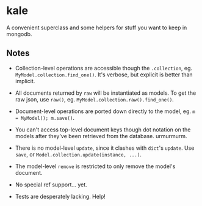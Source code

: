 kale
====

A convenient superclass and some helpers for stuff you want to keep in mongodb.


Notes
-----

 * Collection-level operations are accessible though the `.collection`,
   eg. `MyModel.collection.find_one()`. It's verbose, but explicit is
   better than implicit.

 * All documents returned by `raw` will be instantiated as models. To get the
   raw json, use `raw()`, eg. `MyModel.collection.raw().find_one()`.

 * Document-level operations are ported down directly to the model, eg.
   `m = MyModel(); m.save()`.

 * You can't access top-level document keys though dot notation on the
   models after they've been retrieved from the database. urmurmurm.

 * There is no model-level `update`, since it clashes with `dict`'s `update`.
   Use `save`, or `Model.collection.update(instance, ...)`.

 * The model-level `remove` is restricted to only remove the model's document.

 * No special ref support... yet.

 * Tests are desperately lacking. Help!
